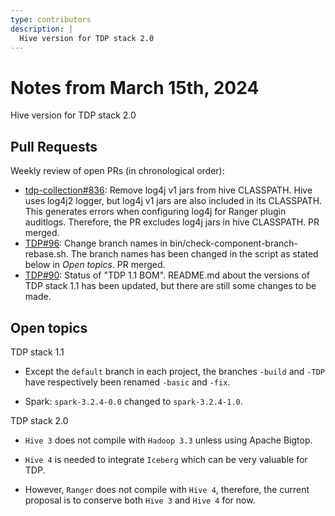 ```yaml
---
type: contributors
description: |
  Hive version for TDP stack 2.0
---
```


# Notes from March 15th, 2024

Hive version for TDP stack 2.0

## Pull Requests

Weekly review of open PRs (in chronological order):

- [tdp-collection#836](https://github.com/TOSIT-IO/tdp-collection/pull/836): Remove log4j v1 jars from hive CLASSPATH. Hive uses log4j2 logger, but log4j v1 jars are also included in its CLASSPATH. This generates errors when configuring log4j for Ranger plugin auditlogs. Therefore, the PR excludes log4j jars in hive CLASSPATH. PR merged.
- [TDP#96](https://github.com/TOSIT-IO/TDP/pull/96): Change branch names in bin/check-component-branch-rebase.sh. The branch names has been changed in the script as stated below in *Open topics*. PR merged.
- [TDP#90](https://github.com/TOSIT-IO/TDP/pull/90): Status of "TDP 1.1 BOM". README.md about the versions of TDP stack 1.1 has been updated, but there are still some changes to be made.

## Open topics

TDP stack 1.1

- Except the `default` branch in each project, the branches `-build` and `-TDP` have respectively been renamed `-basic` and `-fix`.

- Spark: `spark-3.2.4-0.0` changed to `spark-3.2.4-1.0`.

TDP stack 2.0

- `Hive 3` does not compile with `Hadoop 3.3` unless using Apache Bigtop.

- `Hive 4` is needed to integrate `Iceberg` which can be very valuable for TDP.

- However, `Ranger` does  not compile with `Hive 4`, therefore, the current proposal is to conserve both `Hive 3` and `Hive 4` for now.
